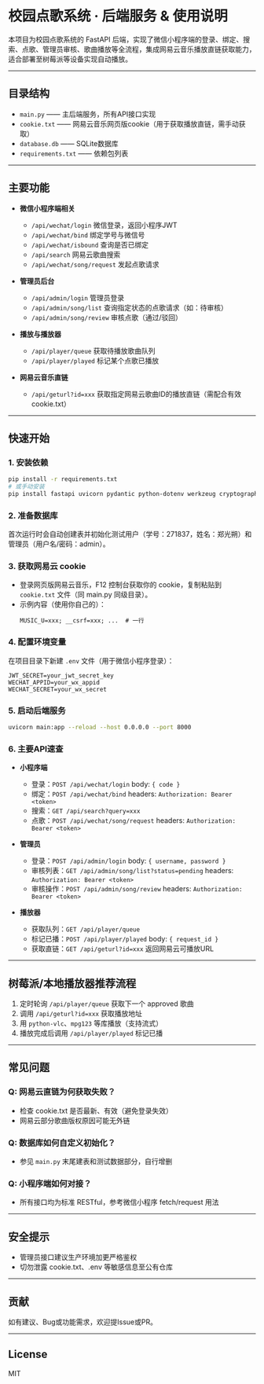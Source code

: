 # 校园点歌系统 · 后端服务 & 使用说明

本项目为校园点歌系统的 FastAPI 后端，实现了微信小程序端的登录、绑定、搜索、点歌、管理员审核、歌曲播放等全流程，集成网易云音乐播放直链获取能力，适合部署至树莓派等设备实现自动播放。

---

## 目录结构

- `main.py` —— 主后端服务，所有API接口实现
- `cookie.txt` —— 网易云音乐网页版cookie（用于获取播放直链，需手动获取）
- `database.db` —— SQLite数据库
- `requirements.txt` —— 依赖包列表

---

## 主要功能

- **微信小程序端相关**
  - `/api/wechat/login` 微信登录，返回小程序JWT
  - `/api/wechat/bind` 绑定学号与微信号
  - `/api/wechat/isbound` 查询是否已绑定
  - `/api/search` 网易云歌曲搜索
  - `/api/wechat/song/request` 发起点歌请求

- **管理员后台**
  - `/api/admin/login` 管理员登录
  - `/api/admin/song/list` 查询指定状态的点歌请求（如：待审核）
  - `/api/admin/song/review` 审核点歌（通过/驳回）

- **播放与播放器**
  - `/api/player/queue` 获取待播放歌曲队列
  - `/api/player/played` 标记某个点歌已播放

- **网易云音乐直链**
  - `/api/geturl?id=xxx` 获取指定网易云歌曲ID的播放直链（需配合有效cookie.txt）

---

## 快速开始

### 1. 安装依赖

```bash
pip install -r requirements.txt
# 或手动安装
pip install fastapi uvicorn pydantic python-dotenv werkzeug cryptography requests
```

### 2. 准备数据库

首次运行时会自动创建表并初始化测试用户（学号：271837，姓名：郑光朔）和管理员（用户名/密码：admin）。

### 3. 获取网易云 cookie

- 登录网页版网易云音乐，F12 控制台获取你的 cookie，复制粘贴到 `cookie.txt` 文件（同 main.py 同级目录）。
- 示例内容（使用你自己的）：
  ```
  MUSIC_U=xxx; __csrf=xxx; ...  # 一行
  ```

### 4. 配置环境变量

在项目目录下新建 `.env` 文件（用于微信小程序登录）：

```
JWT_SECRET=your_jwt_secret_key
WECHAT_APPID=your_wx_appid
WECHAT_SECRET=your_wx_secret
```

### 5. 启动后端服务

```bash
uvicorn main:app --reload --host 0.0.0.0 --port 8000
```

### 6. 主要API速查

- **小程序端**
  - 登录：`POST /api/wechat/login`  body: `{ code }`
  - 绑定：`POST /api/wechat/bind`  headers: `Authorization: Bearer <token>`
  - 搜索：`GET /api/search?query=xxx`
  - 点歌：`POST /api/wechat/song/request`  headers: `Authorization: Bearer <token>`

- **管理员**
  - 登录：`POST /api/admin/login`  body: `{ username, password }`
  - 审核列表：`GET /api/admin/song/list?status=pending`  headers: `Authorization: Bearer <token>`
  - 审核操作：`POST /api/admin/song/review`  headers: `Authorization: Bearer <token>`

- **播放器**
  - 获取队列：`GET /api/player/queue`
  - 标记已播：`POST /api/player/played`  body: `{ request_id }`
  - 获取直链：`GET /api/geturl?id=xxx`  返回网易云可播放URL

---

## 树莓派/本地播放器推荐流程

1. 定时轮询 `/api/player/queue` 获取下一个 approved 歌曲
2. 调用 `/api/geturl?id=xxx` 获取播放地址
3. 用 `python-vlc`、`mpg123` 等库播放（支持流式）
4. 播放完成后调用 `/api/player/played` 标记已播

---

## 常见问题

### Q: 网易云直链为何获取失败？
- 检查 cookie.txt 是否最新、有效（避免登录失效）
- 网易云部分歌曲版权原因可能无外链

### Q: 数据库如何自定义初始化？
- 参见 `main.py` 末尾建表和测试数据部分，自行增删

### Q: 小程序端如何对接？
- 所有接口均为标准 RESTful，参考微信小程序 fetch/request 用法

---

## 安全提示

- 管理员接口建议生产环境加更严格鉴权
- 切勿泄露 cookie.txt、.env 等敏感信息至公有仓库

---

## 贡献

如有建议、Bug或功能需求，欢迎提Issue或PR。

---

## License

MIT
